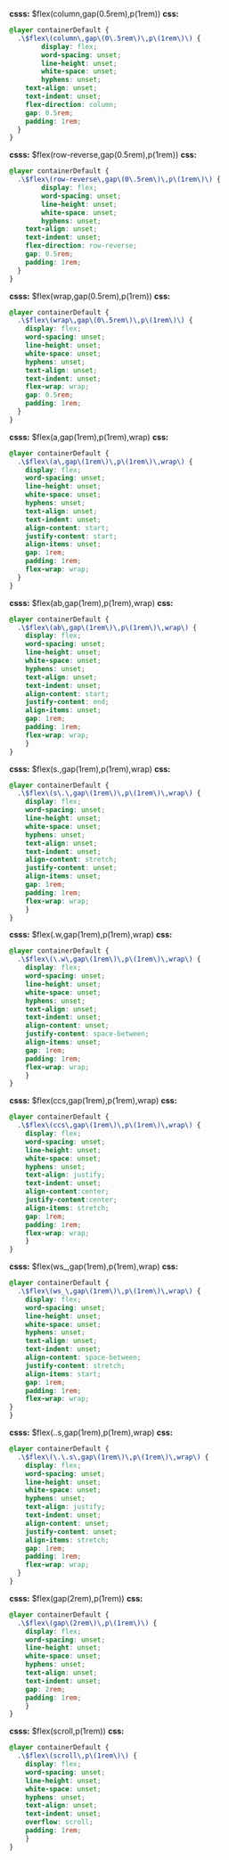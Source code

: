 **csss:** $flex(column,gap(0.5rem),p(1rem))
**css:**
```css
@layer containerDefault {
  .\$flex\(column\,gap\(0\.5rem\)\,p\(1rem\)\) {
        display: flex;
        word-spacing: unset;
        line-height: unset;
        white-space: unset;
        hyphens: unset;
    text-align: unset;
    text-indent: unset;
    flex-direction: column;
    gap: 0.5rem;
    padding: 1rem;
  }
}
```

**csss:** $flex(row-reverse,gap(0.5rem),p(1rem))
**css:**
```css
@layer containerDefault {
  .\$flex\(row-reverse\,gap\(0\.5rem\)\,p\(1rem\)\) {
        display: flex;
        word-spacing: unset;
        line-height: unset;
        white-space: unset;
        hyphens: unset;
    text-align: unset;
    text-indent: unset;
    flex-direction: row-reverse;
    gap: 0.5rem;
    padding: 1rem;
  }
}
```

**csss:** $flex(wrap,gap(0.5rem),p(1rem))
**css:**
```css
@layer containerDefault {
  .\$flex\(wrap\,gap\(0\.5rem\)\,p\(1rem\)\) {
    display: flex;
    word-spacing: unset;
    line-height: unset;
    white-space: unset;
    hyphens: unset;
    text-align: unset;
    text-indent: unset;
    flex-wrap: wrap;
    gap: 0.5rem;
    padding: 1rem;
  }
}
```

**csss:** $flex(a,gap(1rem),p(1rem),wrap)
**css:**
```css
@layer containerDefault {
  .\$flex\(a\,gap\(1rem\)\,p\(1rem\)\,wrap\) {
    display: flex;
    word-spacing: unset;
    line-height: unset;
    white-space: unset;
    hyphens: unset;
    text-align: unset;
    text-indent: unset;
    align-content: start;
    justify-content: start;
    align-items: unset;
    gap: 1rem;
    padding: 1rem;
    flex-wrap: wrap;
  }
}
```



**csss:** $flex(ab,gap(1rem),p(1rem),wrap)
**css:**
```css
@layer containerDefault {
  .\$flex\(ab\,gap\(1rem\)\,p\(1rem\)\,wrap\) {
    display: flex;
    word-spacing: unset;
    line-height: unset;
    white-space: unset;
    hyphens: unset;
    text-align: unset;
    text-indent: unset;
    align-content: start;
    justify-content: end;
    align-items: unset;
    gap: 1rem;
    padding: 1rem;
    flex-wrap: wrap;
    }
}
```

**csss:** $flex(s.,gap(1rem),p(1rem),wrap)
**css:**
```css
@layer containerDefault {
  .\$flex\(s\.\,gap\(1rem\)\,p\(1rem\)\,wrap\) {
    display: flex;
    word-spacing: unset;
    line-height: unset;
    white-space: unset;
    hyphens: unset;
    text-align: unset;
    text-indent: unset;
    align-content: stretch;
    justify-content: unset;
    align-items: unset;
    gap: 1rem;
    padding: 1rem;
    flex-wrap: wrap;
    }
}
```

**csss:** $flex(.w,gap(1rem),p(1rem),wrap)
**css:**
```css
@layer containerDefault {
  .\$flex\(\.w\,gap\(1rem\)\,p\(1rem\)\,wrap\) {
    display: flex;
    word-spacing: unset;
    line-height: unset;
    white-space: unset;
    hyphens: unset;
    text-align: unset;
    text-indent: unset;
    align-content: unset;
    justify-content: space-between;
    align-items: unset;
    gap: 1rem;
    padding: 1rem;
    flex-wrap: wrap;
    }
}
```

**csss:** $flex(ccs,gap(1rem),p(1rem),wrap)
**css:**
```css
@layer containerDefault {
  .\$flex\(ccs\,gap\(1rem\)\,p\(1rem\)\,wrap\) {
    display: flex;
    word-spacing: unset;
    line-height: unset;
    white-space: unset;
    hyphens: unset;
    text-align: justify;
    text-indent: unset;
    align-content:center;
    justify-content:center;
    align-items: stretch;
    gap: 1rem;
    padding: 1rem;
    flex-wrap: wrap;
    }
}
```

**csss:** $flex(ws_,gap(1rem),p(1rem),wrap)
**css:**
```css
@layer containerDefault {
  .\$flex\(ws_\,gap\(1rem\)\,p\(1rem\)\,wrap\) {
    display: flex;
    word-spacing: unset;
    line-height: unset;
    white-space: unset;
    hyphens: unset;
    text-align: unset;
    text-indent: unset;
    align-content: space-between;
    justify-content: stretch;
    align-items: start;
    gap: 1rem;
    padding: 1rem;
    flex-wrap: wrap;
}
}
```

**csss:** $flex(..s,gap(1rem),p(1rem),wrap)
**css:**
```css
@layer containerDefault {
  .\$flex\(\.\.s\,gap\(1rem\)\,p\(1rem\)\,wrap\) {
    display: flex;
    word-spacing: unset;
    line-height: unset;
    white-space: unset;
    hyphens: unset;
    text-align: justify;
    text-indent: unset;
    align-content: unset;
    justify-content: unset;
    align-items: stretch;
    gap: 1rem;
    padding: 1rem;
    flex-wrap: wrap;
  }
}
```

**csss:** $flex(gap(2rem),p(1rem))
**css:**
```css
@layer containerDefault {
  .\$flex\(gap\(2rem\)\,p\(1rem\)\) {
    display: flex;
    word-spacing: unset;
    line-height: unset;
    white-space: unset;
    hyphens: unset;
    text-align: unset;
    text-indent: unset;
    gap: 2rem;
    padding: 1rem;
    }
}
```

**csss:** $flex(scroll,p(1rem))
**css:**
```css
@layer containerDefault {
  .\$flex\(scroll\,p\(1rem\)\) {
    display: flex;
    word-spacing: unset;
    line-height: unset;
    white-space: unset;
    hyphens: unset;
    text-align: unset;
    text-indent: unset;
    overflow: scroll;
    padding: 1rem;
    }
}
```